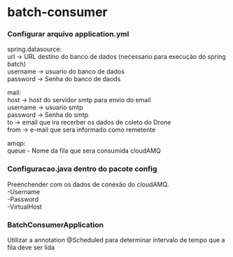 # batch-consumer

### Configurar arquivo application.yml
spring.datasource:  
 url -> URL destino do banco de dados (necessario para execução do spring batch)  
 username -> usuario do banco de dados  
 password -> Senha do banco de daods  

mail:  
host -> host do servidor smtp para envio do email  
username -> usuario smtp  
password -> Senha do smtp   
to -> email que ira recerber os dados de coleto do Drone  
from -> e-mail que sera informado como remetente  
  
amqp:  
queue - Nome da fila que sera consumida cloudAMQ
  
 
 
### Configuracao.java dentro do pacote config
  
Preenchender com os dados de conexão do cloudAMQ.  
-Username  
-Password  
-VirtualHost  


### BatchConsumerApplication

Utilizar a annotation @Scheduled para determinar intervalo de tempo que a fila deve ser lida       
